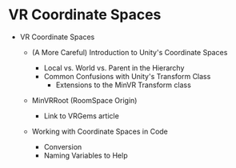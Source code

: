 # VR Coordinate Spaces

- VR Coordinate Spaces
  - (A More Careful) Introduction to Unity's Coordinate Spaces
    - Local vs. World vs. Parent in the Hierarchy
    - Common Confusions with Unity's Transform Class
      - Extensions to the MinVR Transform class
  - MinVRRoot (RoomSpace Origin)
    - Link to VRGems article

  - Working with Coordinate Spaces in Code
    - Conversion
    - Naming Variables to Help
